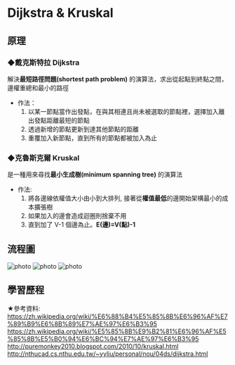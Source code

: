 # Dijkstra & Kruskal
## 原理
### ◆戴克斯特拉 Dijkstra 
解決**最短路徑問題(shortest path problem)** 的演算法，求出從起點到終點之間，邊權重總和最小的路徑
* 作法：
  1. 以某一節點當作出發點，在與其相連且尚未被選取的節點裡，選擇加入離出發點距離最短的節點
  2. 透過新增的節點更新到達其他節點的距離
  3. 重覆加入新節點，直到所有的節點都被加入為止

### ◆克魯斯克爾 Kruskal
是一種用來尋找**最小生成樹(minimum spanning tree)** 的演算法
* 作法:
  1. 將各邊線依權值大小由小到大排列, 接著從**權值最低**的邊開始架構最小的成本擴張樹
  2. 如果加入的邊會造成迴圈則捨棄不用
  3. 直到加了 V-1 個邊為止。**E(邊)=V(點)-1**

## 流程圖
![photo](https://github.com/stopraining/LearningNote/blob/master/pic/dij1.JPG)
![photo](https://github.com/stopraining/LearningNote/blob/master/pic/dij2.JPG)
![photo](https://github.com/stopraining/LearningNote/blob/master/pic/dij3.JPG)

## 學習歷程

★參考資料:                                
https://zh.wikipedia.org/wiki/%E6%88%B4%E5%85%8B%E6%96%AF%E7%89%B9%E6%8B%89%E7%AE%97%E6%B3%95             
https://zh.wikipedia.org/wiki/%E5%85%8B%E9%B2%81%E6%96%AF%E5%85%8B%E5%B0%94%E6%BC%94%E7%AE%97%E6%B3%95         
http://puremonkey2010.blogspot.com/2010/10/kruskal.html            
http://nthucad.cs.nthu.edu.tw/~yyliu/personal/nou/04ds/dijkstra.html
